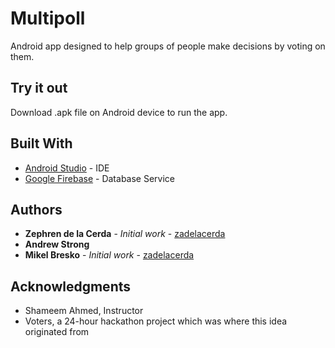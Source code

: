 # Multipoll

Android app designed to help groups of people make decisions by voting on them.

## Try it out

Download .apk file on Android device to run the app.

## Built With

* [Android Studio](https://developer.android.com/studio) - IDE 
* [Google Firebase](https://firebase.google.com/) - Database Service



## Authors

* **Zephren de la Cerda** - *Initial work* - [zadelacerda](https://github.com/zadelacerda)
* **Andrew Strong** 
* **Mikel Bresko** - *Initial work* - [zadelacerda](https://github.com/zadelacerda)


## Acknowledgments

* Shameem Ahmed, Instructor
* Voters, a 24-hour hackathon project which was where this idea originated from

